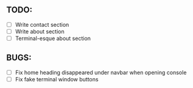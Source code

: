 ## TODO:

- [ ] Write contact section
- [ ] Write about section
- [ ] Terminal-esque about section

## BUGS:

- [ ] Fix home heading disappeared under navbar when opening console
- [ ] Fix fake terminal window buttons